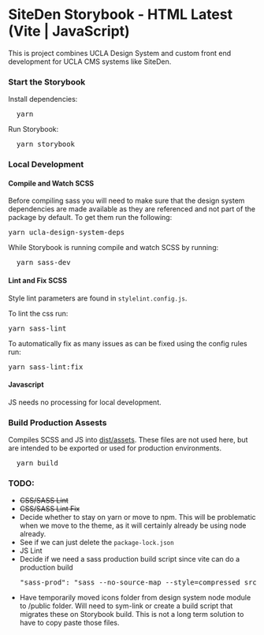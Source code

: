 <h1>SiteDen Storybook - HTML Latest (Vite | JavaScript)</h1>

<p>
  This is project combines UCLA Design System and custom front end development for UCLA CMS systems like SiteDen.
</p>

<!-- <a  href="https://stackblitz.com/github/storybookjs/sandboxes/tree/next/html-vite/default-js/after-storybook?preset=node=">
  View it in Stackblitz
</a> -->

<h3>Start the Storybook</h3>

<p>Install dependencies:</p>
<pre>
  yarn
</pre>

<p>Run Storybook:</p>
<pre>
  yarn storybook
</pre>

<h3>Local Development</h3>

<h4>Compile and Watch SCSS</h4>

<p>Before compiling sass you will need to make sure that the design system dependencies are made available as they are referenced and not part of the package by default. To get them run the following:</p>

<pre>yarn ucla-design-system-deps</pre>

<p>While Storybook is running compile and watch SCSS by running:</p>
<pre>
  yarn sass-dev
</pre>

<h4>Lint and Fix SCSS</h4>

<p>Style lint parameters are found in <code>stylelint.config.js</code>.</p>

<p>To lint the css run:</p>

<pre>yarn sass-lint</pre>

<p>To automatically fix as many issues as can be fixed using the config rules run:</p>

<pre>yarn sass-lint:fix</pre>

<h4>Javascript</h4>

<p>JS needs no processing for local development.</p>

<h3>Build Production Assests</h3>
<p>Compiles SCSS and JS into <u>dist/assets</u>. These files are not used here, but are intended to be exported or used for production environments.</p>
<pre>
  yarn build
</pre>

<h3>TODO:</h3>

<ul>
  <li><del>CSS/SASS Lint</del></li>
  <li><del>CSS/SASS Lint Fix</del></li>
  <li>Decide whether to stay on yarn or move to npm. This will be problematic when we move to the theme, as it will certainly already be using node already.</li>
  <li>See if we can just delete the <code>package-lock.json</code></li>
  <li>JS Lint</li>
  <li>Decide if we need a sass production build script since vite can do a production build<pre>"sass-prod": "sass --no-source-map --style=compressed src/scss/style.scss:src/dist/style.css"</pre></li>
  <li>Have temporarily moved icons folder from design system node module to /public folder. Will need to sym-link or create a build script that migrates these on Storybook build. This is not a long term solution to have to copy paste those files.</li>
</ul>
